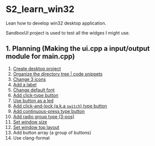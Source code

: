 # S2_learn_win32
Lean how to develop win32 desktop application.


SandboxUI project is used to test all the widges I might use.

## 1. Planning (Making the ui.cpp a input/output module for main.cpp)
1. [Create desktop project](./11-documents/00-create-win32-desktop-application-project/new-win32-desktop-app-project.md)
2. [Organize the directory tree | code snippets](11-documents/02-organized-directory-tree/organize.md)
3. [Change 3 icons](./11-documents/01-change-icon-in-3-places/change-ico.md)
4. [Add a label](./11-documents/03-add-a-label/add-label.md)
5. [Change default font](./11-documents/04-change-default-font/font.md)
6. [Add click-type button](./11-documents/06-add-click-button/click-button.md)
7. [Use button as a led](11-documents/07-use-button-as-led/button-led.md)
8. [Add click-and-lock (a.k.a `switch`) type button](11-documents/08-click-lock(2-pos)-button/2-pos-button.md)
10. [Add continuous-press type button](11-documents/09-continuous-press-type-button/continuous-press.md)
11. [Add radio group type (3-pos)](11-documents/10-radio-group/radio-group.md)
12. [Set window size](11-documents/11-window-size/windows-size.md)
13. [Set window top layout](./11-documents/13-top-layout/top-layout.md)
14. Add button array (a group of buttons)
15. Use clang-format





